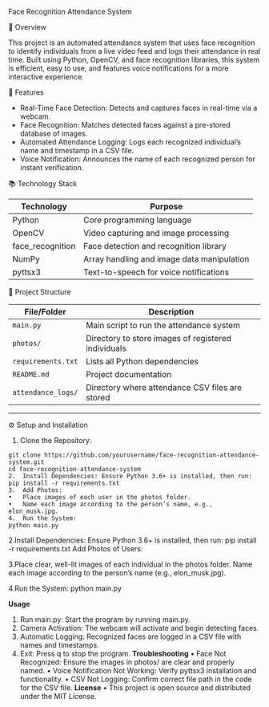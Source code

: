 Face Recognition Attendance System

📄 Overview

This project is an automated attendance system that uses face recognition to identify individuals from a live video feed and logs their attendance in real time. Built using Python, OpenCV, and face recognition libraries, this system is efficient, easy to use, and features voice notifications for a more interactive experience.

🚀 Features

- Real-Time Face Detection: Detects and captures faces in real-time via a webcam.
- Face Recognition: Matches detected faces against a pre-stored database of images.
- Automated Attendance Logging: Logs each recognized individual’s name and timestamp in a CSV file.
- Voice Notification: Announces the name of each recognized person for instant verification.

 📚 Technology Stack

| Technology       | Purpose                                       |
|------------------|-----------------------------------------------|
| Python       | Core programming language                     |
| OpenCV       | Video capturing and image processing          |
| face_recognition | Face detection and recognition library |
| NumPy        | Array handling and image data manipulation    |
| pyttsx3      | Text-to-speech for voice notifications        |






 📁 Project Structure


| File/Folder           | Description                                                   |
|-----------------------|---------------------------------------------------------------|
| `main.py`             | Main script to run the attendance system                      |
| `photos/`             | Directory to store images of registered individuals           |
| `requirements.txt`    | Lists all Python dependencies                                 |
| `README.md`           | Project documentation                                         |
| `attendance_logs/`    | Directory where attendance CSV files are stored               |

---

 ⚙️ Setup and Installation

1.	Clone the Repository:
   ```
   git clone https://github.com/yourusername/face-recognition-attendance-system.git
   cd face-recognition-attendance-system
2.	Install Dependencies: Ensure Python 3.6+ is installed, then run:
pip install -r requirements.txt
3.	Add Photos:
•	Place images of each user in the photos folder.
•	Name each image according to the person’s name, e.g., elon_musk.jpg.
4.	Run the System:
python main.py
 ```
2.Install Dependencies: Ensure Python 3.6+ is installed, then run:
pip install -r requirements.txt
Add Photos of Users:

3.Place clear, well-lit images of each individual in the photos folder.
Name each image according to the person’s name (e.g., elon_musk.jpg).

4.Run the System:
python main.py

**Usage**
1.	Run main.py: Start the program by running main.py.
2.	Camera Activation: The webcam will activate and begin detecting faces.
3.	Automatic Logging: Recognized faces are logged in a CSV file with names and timestamps.
4.	Exit: Press q to stop the program.
**Troubleshooting**
•	Face Not Recognized: Ensure the images in photos/ are clear and properly named.
•	Voice Notification Not Working: Verify pyttsx3 installation and functionality.
•	CSV Not Logging: Confirm correct file path in the code for the CSV file.
**License**
•	This project is open source and distributed under the MIT License.

